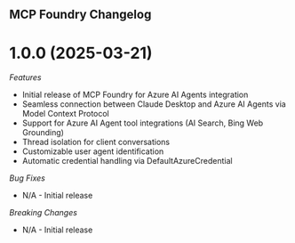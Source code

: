 ## MCP Foundry Changelog

<a name="1.0.0"></a>
# 1.0.0 (2025-03-21)

*Features*
* Initial release of MCP Foundry for Azure AI Agents integration
* Seamless connection between Claude Desktop and Azure AI Agents via Model Context Protocol
* Support for Azure AI Agent tool integrations (AI Search, Bing Web Grounding)
* Thread isolation for client conversations
* Customizable user agent identification
* Automatic credential handling via DefaultAzureCredential

*Bug Fixes*
* N/A - Initial release

*Breaking Changes*
* N/A - Initial release